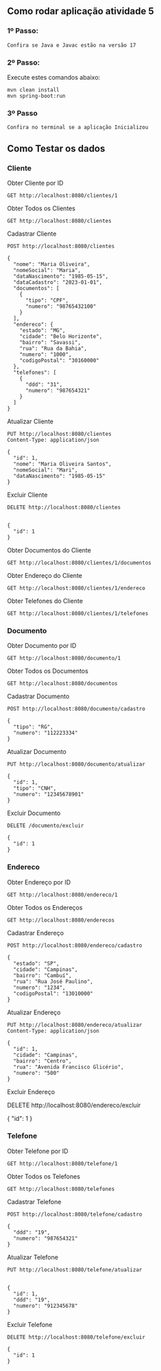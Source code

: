 ## Como rodar aplicação atividade 5

### 1º Passo:

```
Confira se Java e Javac estão na versão 17
```

### 2º Passo:
Execute estes comandos abaixo:
```
mvn clean install
mvn spring-boot:run
```

### 3º Passo
```
Confira no terminal se a aplicação Inicializou
```

## Como Testar os dados

### Cliente

Obter Cliente por ID
```
GET http://localhost:8080/clientes/1
```

Obter Todos os Clientes
```
GET http://localhost:8080/clientes
```

Cadastrar Cliente
```
POST http://localhost:8080/clientes

{
  "nome": "Maria Oliveira",
  "nomeSocial": "Maria",
  "dataNascimento": "1985-05-15",
  "dataCadastro": "2023-01-01",
  "documentos": [
    {
      "tipo": "CPF",
      "numero": "98765432100"
    }
  ],
  "endereco": {
    "estado": "MG",
    "cidade": "Belo Horizonte",
    "bairro": "Savassi",
    "rua": "Rua da Bahia",
    "numero": "1000",
    "codigoPostal": "30160000"
  },
  "telefones": [
    {
      "ddd": "31",
      "numero": "987654321"
    }
  ]
}
```

Atualizar Cliente
```
PUT http://localhost:8080/clientes
Content-Type: application/json

{
  "id": 1,
  "nome": "Maria Oliveira Santos",
  "nomeSocial": "Mari",
  "dataNascimento": "1985-05-15"
}
```
Excluir Cliente

```
DELETE http://localhost:8080/clientes


{
  "id": 1
}
```
Obter Documentos do Cliente
```
GET http://localhost:8080/clientes/1/documentos
```
Obter Endereço do Cliente
```
GET http://localhost:8080/clientes/1/endereco
```
Obter Telefones do Cliente
```
GET http://localhost:8080/clientes/1/telefones
```

### Documento
Obter Documento por ID
```
GET http://localhost:8080/documento/1
```
Obter Todos os Documentos
```
GET http://localhost:8080/documentos
```
Cadastrar Documento
```
POST http://localhost:8080/documento/cadastro

{
  "tipo": "RG",
  "numero": "112223334"
}
```
Atualizar Documento
```
PUT http://localhost:8080/documento/atualizar

{
  "id": 1,
  "tipo": "CNH",
  "numero": "12345678901"
}
```
Excluir Documento
```
DELETE /documento/excluir

{
  "id": 1
}
```
### Endereco
Obter Endereço por ID
```
GET http://localhost:8080/endereco/1
```
Obter Todos os Endereços
```
GET http://localhost:8080/enderecos
```
Cadastrar Endereço

```
POST http://localhost:8080/endereco/cadastro

{
  "estado": "SP",
  "cidade": "Campinas",
  "bairro": "Cambuí",
  "rua": "Rua José Paulino",
  "numero": "1234",
  "codigoPostal": "13010000"
}
```
Atualizar Endereço
```
PUT http://localhost:8080/endereco/atualizar
Content-Type: application/json

{
  "id": 1,
  "cidade": "Campinas",
  "bairro": "Centro",
  "rua": "Avenida Francisco Glicério",
  "numero": "500"
}
```
Excluir Endereço

DELETE http://localhost:8080/endereco/excluir

{
  "id": 1
}

### Telefone
Obter Telefone por ID
```
GET http://localhost:8080/telefone/1
```
Obter Todos os Telefones
```
GET http://localhost:8080/telefones
```

Cadastrar Telefone
```
POST http://localhost:8080/telefone/cadastro

{
  "ddd": "19",
  "numero": "987654321"
}
```
Atualizar Telefone
```
PUT http://localhost:8080/telefone/atualizar


{
  "id": 1,
  "ddd": "19",
  "numero": "912345678"
}
```
Excluir Telefone
```
DELETE http://localhost:8080/telefone/excluir

{
  "id": 1
}
```

